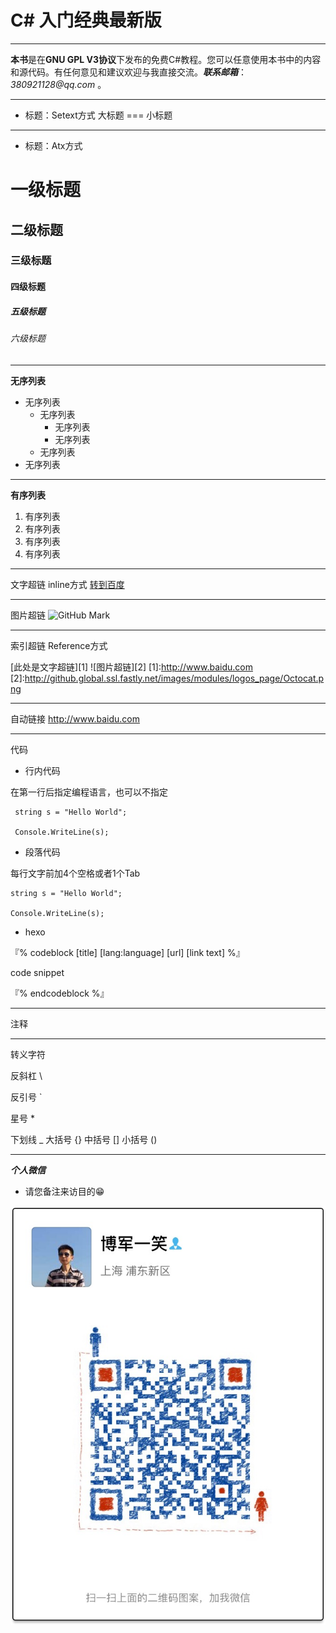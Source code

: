 # C# 入门经典最新版

___

**本书**是在**GNU GPL V3协议**下发布的免费C#教程。您可以任意使用本书中的内容和源代码。有任何意见和建议欢迎与我直接交流。___联系邮箱___：_380921128@qq.com_ 。

---
+ 标题：Setext方式
大标题
===
小标题
---

+ 标题：Atx方式
# 一级标题
## 二级标题
### 三级标题
#### 四级标题
##### 五级标题
###### 六级标题

---

**无序列表**
+ 无序列表
    - 无序列表
        * 无序列表
        * 无序列表
    - 无序列表
+ 无序列表

---

**有序列表**
1. 有序列表
2. 有序列表
3. 有序列表
8. 有序列表

---

文字超链 inline方式
[转到百度](http://www.baidu.com "百度链接")

---

图片超链 
![GitHub Mark](http://github.global.ssl.fastly.net/images/modules/logos_page/GitHub-Mark.png "GitHub Mark")


---

索引超链 Reference方式

[此处是文字超链][1]
![图片超链][2]
[1]:http://www.baidu.com
[2]:http://github.global.ssl.fastly.net/images/modules/logos_page/Octocat.png

---

自动链接
<http://www.baidu.com>

---

代码
+ 行内代码

在第一行后指定编程语言，也可以不指定

<!-- 0 -->
     string s = "Hello World";

     Console.WriteLine(s);



+ 段落代码

每行文字前加4个空格或者1个Tab

    string s = "Hello World";

    Console.WriteLine(s);

+ hexo

『% codeblock [title] [lang:language] [url] [link text] %』

 code snippet

『% endcodeblock %』

___


<!-- 注释 -->
注释

---

转义字符

反斜杠 \\

反引号 \`

星号 \*

下划线 \_
大括号 \{\}
中括号 \[\]
小括号 \(\)


---

_**个人微信**_ 
* 请您备注来访目的😁

![](/assets/IMG_1858.JPG)




